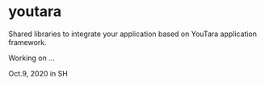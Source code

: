 # youtara

Shared libraries to integrate your application based on YouTara application framework.

Working on ...



Oct.9, 2020 in SH
